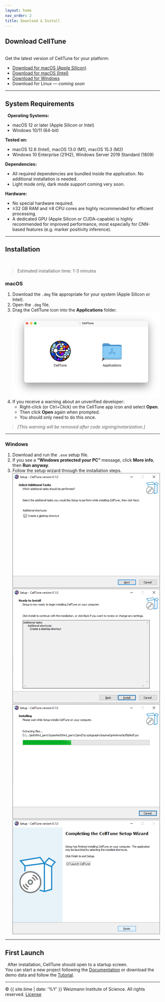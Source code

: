 ```yaml
---
layout: home
nav_order: 2
title: Download & Install
---
```


## Download CellTune
&nbsp;  
Get the latest version of CellTune for your platform:

- [Download for macOS (Apple Silicon)](https://github.com/KerenLab/CellTune-App/releases/download/v0.1.0/CellTune-v0.1.0-macOS-arm64.dmg)
- [Download for macOS (Intel)](https://github.com/KerenLab/CellTune-App/releases/download/v0.1.0/CellTune-v0.1.0-macOS-intel.dmg)
- [Download for Windows](https://github.com/KerenLab/CellTune-App/releases/download/v0.1.0/CellTune-v0.1.0-Windows-setup.exe)
- Download for Linux — *coming soon*

---

## System Requirements
&nbsp;
**Operating Systems:**
- macOS 12 or later (Apple Silicon or Intel)
- Windows 10/11 (64-bit)

**Tested on:**
- macOS 12.6 (Intel), macOS 13.0 (M1), macOS 15.3 (M2)
- Windows 10 Enterprise (21H2), Windows Server 2019 Standard (1809)

**Dependencies:**
- All required dependencies are bundled inside the application. No additional installation is needed.
- Light mode only, dark mode support coming very soon. 

**Hardware:**
- No special hardware required.
- ≥32 GB RAM and ≥8 CPU cores are highly recommended for efficient processing.
- A dedicated GPU (Apple Silicon or CUDA-capable) is highly recommended for improved performance, most especially for CNN-based features (e.g. marker positivity inference).

---

## Installation
&nbsp;  
> Estimated installation time: 1-3 minutes  

### macOS
1. Download the `.dmg` file appropriate for your system (Apple Silicon or Intel).
2. Open the `.dmg` file.
3. Drag the CellTune icon into the **Applications** folder.  
   ![Mac drag image](assets/documentation/mac_install_1.png)
4. If you receive a warning about an unverified developer:
   - Right-click (or Ctrl+Click) on the CellTune app icon and select **Open**.
   - Then click **Open** again when prompted.
   - You should only need to do this once.

> _[This warning will be removed after code signing/notarization.]_

---

### Windows
1. Download and run the `.exe` setup file.
2. If you see a **“Windows protected your PC”** message, click **More info**, then **Run anyway**.
3. Follow the setup wizard through the installation steps.  
   ![Windows step 1](assets/documentation/windows_setup_1.png)  
   ![Windows step 2](assets/documentation/windows_setup_2.png)  
   ![Windows step 3](assets/documentation/windows_setup_3.png)  
   ![Windows step 4](assets/documentation/windows_setup_4.png)

---

## First Launch
&nbsp;
After installation, CellTune should open to a startup screen.  
You can start a new project following the [Documentation](documentation) or download the demo data and follow the [Tutorial](tutorials).

---
© {{ site.time | date: '%Y' }} Weizmann Institute of Science. All rights reserved. [License](/license/)
